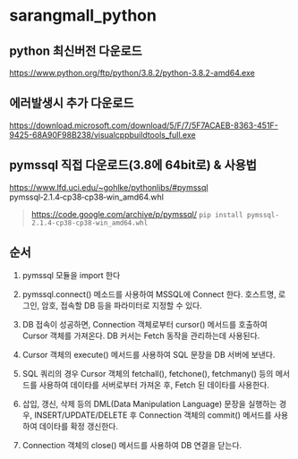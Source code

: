 # sarangmall_python

## python 최신버전 다운로드
https://www.python.org/ftp/python/3.8.2/python-3.8.2-amd64.exe

## 에러발생시 추가 다운로드
https://download.microsoft.com/download/5/F/7/5F7ACAEB-8363-451F-9425-68A90F98B238/visualcppbuildtools_full.exe

## pymssql 직접 다운로드(3.8에 64bit로) & 사용법
https://www.lfd.uci.edu/~gohlke/pythonlibs/#pymssql pymssql‑2.1.4‑cp38‑cp38‑win_amd64.whl

> https://code.google.com/archive/p/pymssql/ `pip install pymssql-2.1.4-cp38-cp38-win_amd64.whl`

## 순서

1. pymssql 모듈을 import 한다

2. pymssql.connect() 메소드를 사용하여 MSSQL에 Connect 한다. 호스트명, 로그인, 암호, 접속할 DB 등을 파라미터로 지정할 수 있다.

3. DB 접속이 성공하면, Connection 객체로부터 cursor() 메서드를 호출하여 Cursor 객체를 가져온다. DB 커서는 Fetch 동작을 관리하는데 사용된다.

4. Cursor 객체의 execute() 메서드를 사용하여 SQL 문장을 DB 서버에 보낸다.

5. SQL 쿼리의 경우 Cursor 객체의 fetchall(), fetchone(), fetchmany() 등의 메서드를 사용하여 데이타를 서버로부터 가져온 후, Fetch 된 데이타를 사용한다.

6. 삽입, 갱신, 삭제 등의 DML(Data Manipulation Language) 문장을 실행하는 경우, INSERT/UPDATE/DELETE 후 Connection 객체의 commit() 메서드를 사용하여 데이타를 확정 갱신한다.

7. Connection 객체의 close() 메서드를 사용하여 DB 연결을 닫는다.
